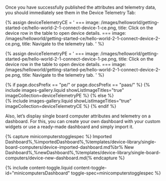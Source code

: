 Once you have successfully published the attributes and telemetry data, you should immediately see them in the Device Telemetry Tab:

{% assign deviceTelemetryCE = '
    ===
        image: /images/helloworld/getting-started-ce/hello-world-2-1-connect-device-1-ce.png,
        title: Click on the device row in the table to open device details.
    ===
        image: /images/helloworld/getting-started-ce/hello-world-2-1-connect-device-2-ce.png,
        title: Navigate to the telemetry tab.
    '
%}

{% assign deviceTelemetryPE = '
    ===
        image: /images/helloworld/getting-started-pe/hello-world-2-1-connect-device-1-pe.png,
        title: Click on the device row in the table to open device details.
    ===
        image: /images/helloworld/getting-started-pe/hello-world-2-1-connect-device-2-pe.png,
        title: Navigate to the telemetry tab.
    '
%}

{% if page.docsPrefix == "pe/" or page.docsPrefix == "paas/" %}
    {% include images-gallery.liquid showListImageTitles="true" imageCollection=deviceTelemetryPE %}
{% else %}  
    {% include images-gallery.liquid showListImageTitles="true" imageCollection=deviceTelemetryCE %}
{% endif %} 

Also, let’s display single board computer attributes and telemetry on a dashboard. For this, you can create your own dashboard with 
your custom widgets or use a ready-made dashboard and simply import it.
 
{% capture minicomputerstogglespec %}
Imported Dashboard%,%importedDashboard%,%templates/device-library/single-board-computers/device-imported-dashboard.md%br%
New Dashboard%,%newDashboard%,%templates/device-library/single-board-computers/device-new-dashboard.md{% endcapture %}

{% include content-toggle.liquid content-toggle-id="minicomputersDashboard" toggle-spec=minicomputerstogglespec %}  